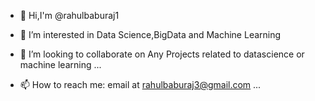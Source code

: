 - 👋 Hi,I'm @rahulbaburaj1

- 🌱 I’m interested in Data Science,BigData and Machine Learning
- 👯 I’m looking to collaborate on Any Projects related to datascience or machine learning  ...
- 📫 How to reach me: email at rahulbaburaj3@gmail.com ...

